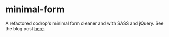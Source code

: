 # minimal-form

A refactored codrop's minimal form cleaner and with SASS and jQuery.
See the blog post [here](https://blog.alexrohleder.com.br/2016/singleline-form.html).
